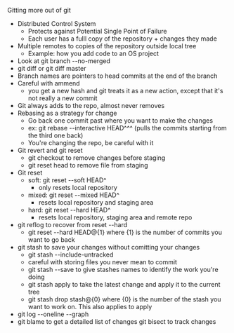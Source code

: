 Gitting more out of git

* Distributed Control System
  * Protects against Potential Single Point of Failure
  * Each user has a fulll copy of the repository + changes they made
* Multiple remotes to copies of the repository outside local tree
  * Example: how you add code to an OS project
* Look at git branch --no-merged
* git diff or git diff master
* Branch names are pointers to head commits at the end of the branch
* Careful with ammend
  * you get a new hash and git treats it  as a new action, except that it's not really a new commit
* Git always adds to the repo, almost never removes
* Rebasing as a strategy for change
  * Go back one commit past where you want to make the changes
  * ex: git rebase --interactive HEAD^^^ (pulls the commits starting from the third one back)
  * You're changing the repo, be careful with it
* Git revert and git reset
  * git checkout to remove changes before staging
  * git reset head <filename> to remove file from staging
* Git reset
  * soft: git reset --soft HEAD^
    * only resets local repository
  * mixed: git reset --mixed HEAD^
    * resets local repository and staging area
  * hard: git reset --hard HEAD^
    * resets local repository, staging area and remote repo
* git reflog to recover from reset --hard
  * git reset --hard HEAD@{1} where {1} is the number of commits you want to go back
* git stash to save your changes without comitting your changes
  * git stash --include-untracked
  * careful with storing files you never mean to commit
  * git stash --save to give stashes names to identify the work you're doing
  * git stash apply to take the latest change and apply it to the current tree
  * git stash drop stash@{0} where {0} is the number of the stash you want to work on. This also applies to apply
* git log --oneline --graph
* git blame to get a detailed list of changes 
git bisect to track changes
